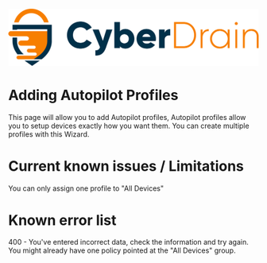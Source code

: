 <p align="center"><a href="https://cyberdrain.com" target="_blank" rel="noopener noreferrer"><img src="../assets/img/CyberDrain.png" alt="CyberDrain Logo"></a></p>

# Adding Autopilot Profiles

This page will allow you to add Autopilot profiles, Autopilot profiles allow you to setup devices exactly how you want them. You can create multiple profiles with this Wizard. 
# Current known issues / Limitations

You can only assign one profile to "All Devices"

# Known error list

400 - You've entered incorrect data, check the information and try again. You might already have one policy pointed at the "All Devices" group.
